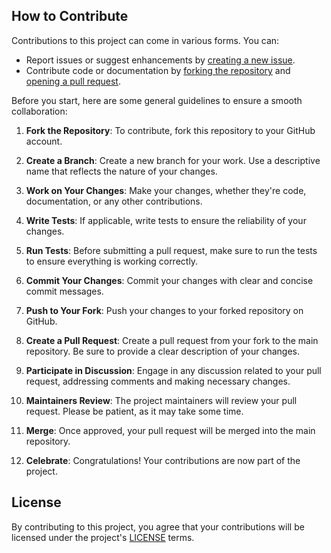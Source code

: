 ## How to Contribute

Contributions to this project can come in various forms. You can:

- Report issues or suggest enhancements by [creating a new issue](../../issues/new).
- Contribute code or documentation by [forking the repository](../../fork) and [opening a pull request](../../compare).

Before you start, here are some general guidelines to ensure a smooth collaboration:

1. **Fork the Repository**: To contribute, fork this repository to your GitHub account.

2. **Create a Branch**: Create a new branch for your work. Use a descriptive name that reflects the nature of your changes.

3. **Work on Your Changes**: Make your changes, whether they're code, documentation, or any other contributions.

4. **Write Tests**: If applicable, write tests to ensure the reliability of your changes.

5. **Run Tests**: Before submitting a pull request, make sure to run the tests to ensure everything is working correctly.

6. **Commit Your Changes**: Commit your changes with clear and concise commit messages.

7. **Push to Your Fork**: Push your changes to your forked repository on GitHub.

8. **Create a Pull Request**: Create a pull request from your fork to the main repository. Be sure to provide a clear description of your changes.

9. **Participate in Discussion**: Engage in any discussion related to your pull request, addressing comments and making necessary changes.

10. **Maintainers Review**: The project maintainers will review your pull request. Please be patient, as it may take some time.

11. **Merge**: Once approved, your pull request will be merged into the main repository.

12. **Celebrate**: Congratulations! Your contributions are now part of the project.

## License

By contributing to this project, you agree that your contributions will be licensed under the project's [LICENSE](LICENSE) terms.
